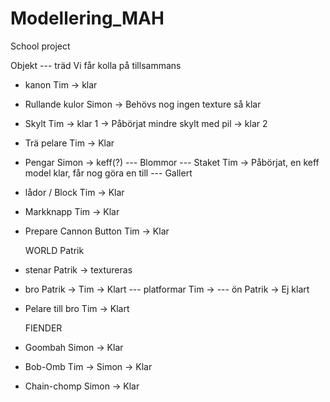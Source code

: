 ﻿# Modellering_MAH
School project

Objekt
--- träd          Vi får kolla på tillsammans
- kanon         Tim -> klar
- Rullande kulor Simon -> Behövs nog ingen texture så klar
- Skylt         Tim -> klar 1 -> Påbörjat mindre skylt med pil -> klar 2
- Trä pelare    Tim -> Klar
- Pengar	Simon -> keff(?)
--- Blommor
--- Staket        Tim -> Påbörjat, en keff model klar, får nog göra en till
--- Gallert
- lådor / Block Tim -> Klar 
- Markknapp     Tim -> Klar
- Prepare Cannon Button Tim -> Klar  	

  WORLD         Patrik 
- stenar        Patrik -> textureras
- bro           Patrik -> Tim -> Klart
--- platformar    Tim -> 
--- ön            Patrik -> Ej klart
- Pelare till bro Tim -> Klart


  FIENDER
- Goombah	Simon -> Klar
- Bob-Omb	Tim -> Simon -> Klar
- Chain-chomp   Simon -> Klar